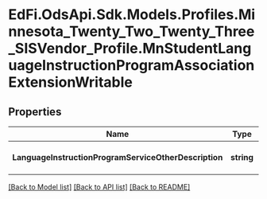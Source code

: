 # EdFi.OdsApi.Sdk.Models.Profiles.Minnesota_Twenty_Two_Twenty_Three_SISVendor_Profile.MnStudentLanguageInstructionProgramAssociationExtensionWritable
## Properties

Name | Type | Description | Notes
------------ | ------------- | ------------- | -------------
**LanguageInstructionProgramServiceOtherDescription** | **string** | Field to capture what a description for when they select Other in the LanguageInstructionProgramServiceDescriptor. | [optional] 

[[Back to Model list]](../README.md#documentation-for-models) [[Back to API list]](../README.md#documentation-for-api-endpoints) [[Back to README]](../README.md)


